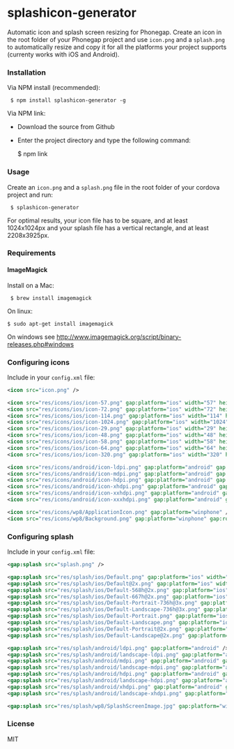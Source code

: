 # splashicon-generator

Automatic icon and splash screen resizing for Phonegap. Create an icon in the root folder of your Phonegap project and use ```icon.png``` and a ```splash.png``` to automatically resize and copy it for all the platforms your project supports (currenty works with iOS and Android).

### Installation

Via NPM install (recommended):

     $ npm install splashicon-generator -g

 Via NPM link:

 * Download the source from Github
 * Enter the project directory and type the following command:

    $ npm link

### Usage

Create an ```icon.png``` and a ```splash.png``` file in the root folder of your cordova project and run:

     $ splashicon-generator

For optimal results, your icon file has to be square, and at least 1024x1024px and your splash file has a vertical rectangle, and at least 2208x3925px.

### Requirements

#### ImageMagick

Install on a Mac:

     $ brew install imagemagick

On linux:

    $ sudo apt-get install imagemagick

On windows see http://www.imagemagick.org/script/binary-releases.php#windows

### Configuring icons

Include in your ```config.xml``` file:

```xml
<icon src="icon.png" />

<icon src="res/icons/ios/icon-57.png" gap:platform="ios" width="57" height="57" />
<icon src="res/icons/ios/icon-72.png" gap:platform="ios" width="72" height="72" />
<icon src="res/icons/ios/icon-114.png" gap:platform="ios" width="114" height="114" />
<icon src="res/icons/ios/icon-1024.png" gap:platform="ios" width="1024" height="1024" />
<icon src="res/icons/ios/icon-29.png" gap:platform="ios" width="29" height="29" />
<icon src="res/icons/ios/icon-48.png" gap:platform="ios" width="48" height="48" />
<icon src="res/icons/ios/icon-58.png" gap:platform="ios" width="58" height="58" />
<icon src="res/icons/ios/icon-64.png" gap:platform="ios" width="64" height="64" />
<icon src="res/icons/ios/icon-320.png" gap:platform="ios" width="320" height="320" />

<icon src="res/icons/android/icon-ldpi.png" gap:platform="android" gap:qualifier="ldpi" />
<icon src="res/icons/android/icon-mdpi.png" gap:platform="android" gap:qualifier="mdpi" />
<icon src="res/icons/android/icon-hdpi.png" gap:platform="android" gap:qualifier="hdpi" />
<icon src="res/icons/android/icon-xhdpi.png" gap:platform="android" gap:qualifier="xhdpi" />
<icon src="res/icons/android/icon-xxhdpi.png" gap:platform="android" gap:qualifier="xxhdpi" />
<icon src="res/icons/android/icon-xxxhdpi.png" gap:platform="android" gap:qualifier="xxxhdpi" />

<icon src="res/icons/wp8/ApplicationIcon.png" gap:platform="winphone" />
<icon src="res/icons/wp8/Background.png" gap:platform="winphone" gap:role="background" />
```

### Configuring splash

Include in your ```config.xml``` file:

```xml
<gap:splash src="splash.png" />

<gap:splash src="res/splash/ios/Default.png" gap:platform="ios" width="320" height="480" />
<gap:splash src="res/splash/ios/Default@2x.png" gap:platform="ios" width="640" height="960" />
<gap:splash src="res/splash/ios/Default-568h@2x.png" gap:platform="ios" width="640" height="1136" />
<gap:splash src="res/splash/ios/Default-667h@2x.png" gap:platform="ios" width="750" height="1334" />
<gap:splash src="res/splash/ios/Default-Portrait-736h@3x.png" gap:platform="ios" width="1242" height="2208" />
<gap:splash src="res/splash/ios/Default-Landscape-736h@3x.png" gap:platform="ios" width="2208" height="1242" />
<gap:splash src="res/splash/ios/Default-Portrait.png" gap:platform="ios" width="768" height="1024" />
<gap:splash src="res/splash/ios/Default-Landscape.png" gap:platform="ios" width="1024" height="768" />
<gap:splash src="res/splash/ios/Default-Portrait@2x.png" gap:platform="ios" width="1536" height="2048" />
<gap:splash src="res/splash/ios/Default-Landscape@2x.png" gap:platform="ios" width="2048" height="1536" />

<gap:splash src="res/splash/android/ldpi.png" gap:platform="android" />
<gap:splash src="res/splash/android/landscape-ldpi.png" gap:platform="android" gap:qualifier="land-ldpi" />
<gap:splash src="res/splash/android/mdpi.png" gap:platform="android" gap:qualifier="mdpi" />
<gap:splash src="res/splash/android/landscape-mdpi.png" gap:platform="android" gap:qualifier="land-mdpi" />
<gap:splash src="res/splash/android/hdpi.png" gap:platform="android" gap:qualifier="hdpi" />
<gap:splash src="res/splash/android/landscape-hdpi.png" gap:platform="android" gap:qualifier="land-hdpi" />
<gap:splash src="res/splash/android/xhdpi.png" gap:platform="android" gap:qualifier="xhdpi" />
<gap:splash src="res/splash/android/landscape-xhdpi.png" gap:platform="android" gap:qualifier="land-xhdpi" />

<gap:splash src="res/splash/wp8/SplashScreenImage.jpg" gap:platform="winphone" />
```

### License

MIT
